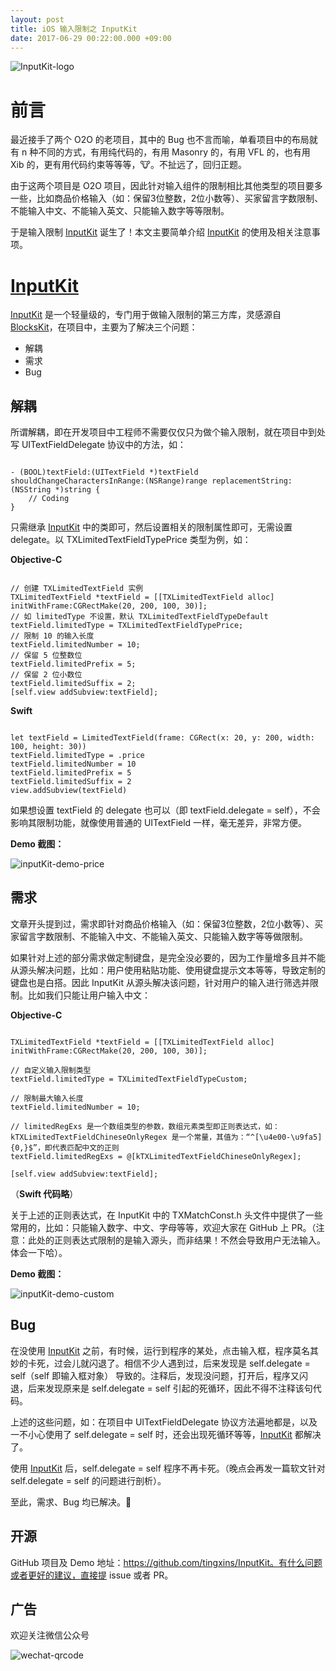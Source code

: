 ```yaml
---
layout: post
title: iOS 输入限制之 InputKit
date: 2017-06-29 00:22:00.000 +09:00
---
```


![InputKit-logo](http://image.tingxins.cn/InputKit/InputKit-logo2-dynamic.gif)

# 前言

最近接手了两个 O2O 的老项目，其中的 Bug 也不言而喻，单看项目中的布局就有 n 种不同的方式，有用纯代码的，有用 Masonry 的，有用 VFL 的，也有用 Xib 的，更有用代码约束等等等，🐮。不扯远了，回归正题。

由于这两个项目是 O2O 项目，因此针对输入组件的限制相比其他类型的项目要多一些，比如商品价格输入（如：保留3位整数，2位小数等）、买家留言字数限制、不能输入中文、不能输入英文、只能输入数字等等限制。

于是输入限制 [InputKit](https://github.com/tingxins/InputKit) 诞生了！本文主要简单介绍 [InputKit](https://github.com/tingxins/InputKit) 的使用及相关注意事项。

# [InputKit](https://github.com/tingxins/InputKit)

[InputKit](https://github.com/tingxins/InputKit) 是一个轻量级的，专门用于做输入限制的第三方库，灵感源自 [BlocksKit](https://github.com/BlocksKit/BlocksKit)，在项目中，主要为了解决三个问题：

- 解耦
- 需求
- Bug

## 解耦

所谓解耦，即在开发项目中工程师不需要仅仅只为做个输入限制，就在项目中到处写 UITextFieldDelegate 协议中的方法，如：

```

- (BOOL)textField:(UITextField *)textField shouldChangeCharactersInRange:(NSRange)range replacementString:(NSString *)string {
    // Coding
}

```

只需继承 [InputKit](https://github.com/tingxins/InputKit) 中的类即可，然后设置相关的限制属性即可，无需设置 delegate。以 TXLimitedTextFieldTypePrice 类型为例，如：

**Objective-C**

```

// 创建 TXLimitedTextField 实例
TXLimitedTextField *textField = [[TXLimitedTextField alloc] initWithFrame:CGRectMake(20, 200, 100, 30)];
// 如 limitedType 不设置，默认 TXLimitedTextFieldTypeDefault
textField.limitedType = TXLimitedTextFieldTypePrice;
// 限制 10 的输入长度
textField.limitedNumber = 10;
// 保留 5 位整数位
textField.limitedPrefix = 5;
// 保留 2 位小数位
textField.limitedSuffix = 2;
[self.view addSubview:textField];

```

**Swift**

```

let textField = LimitedTextField(frame: CGRect(x: 20, y: 200, width: 100, height: 30))
textField.limitedType = .price
textField.limitedNumber = 10
textField.limitedPrefix = 5
textField.limitedSuffix = 2
view.addSubview(textField)

```

如果想设置 textField 的 delegate 也可以（即 textField.delegate = self），不会影响其限制功能，就像使用普通的 UITextField 一样，毫无差异，非常方便。

**Demo 截图：**

![inputKit-demo-price](http://image.tingxins.cn/InputKit/inputKit-demo-price.gif)

## 需求

文章开头提到过，需求即针对商品价格输入（如：保留3位整数，2位小数等）、买家留言字数限制、不能输入中文、不能输入英文、只能输入数字等等做限制。

如果针对上述的部分需求做定制键盘，是完全没必要的，因为工作量增多且并不能从源头解决问题，比如：用户使用粘贴功能、使用键盘提示文本等等，导致定制的键盘也是白搭。因此 InputKit 从源头解决该问题，针对用户的输入进行筛选并限制。比如我们只能让用户输入中文：

**Objective-C**

```

TXLimitedTextField *textField = [[TXLimitedTextField alloc] initWithFrame:CGRectMake(20, 200, 100, 30)];

// 自定义输入限制类型
textField.limitedType = TXLimitedTextFieldTypeCustom;

// 限制最大输入长度
textField.limitedNumber = 10;

// limitedRegExs 是一个数组类型的参数，数组元素类型即正则表达式，如：kTXLimitedTextFieldChineseOnlyRegex 是一个常量，其值为：“^[\u4e00-\u9fa5]{0,}$”，即代表匹配中文的正则
textField.limitedRegExs = @[kTXLimitedTextFieldChineseOnlyRegex];

[self.view addSubview:textField];

```

（**Swift 代码略**）

关于上述的正则表达式，在 InputKit 中的 TXMatchConst.h 头文件中提供了一些常用的，比如：只能输入数字、中文、字母等等，欢迎大家在 GitHub 上 PR。（注意：此处的正则表达式限制的是输入源头，而非结果！不然会导致用户无法输入。体会一下哈）。

**Demo 截图：**

![inputKit-demo-custom](http://image.tingxins.cn/InputKit/inputKit-demo-custom.gif)

## Bug

在没使用 [InputKit](https://github.com/tingxins/InputKit) 之前，有时候，运行到程序的某处，点击输入框，程序莫名其妙的卡死，过会儿就闪退了。相信不少人遇到过，后来发现是 self.delegate = self（self 即输入框对象） 导致的。注释后，发现没问题，打开后，程序又闪退，后来发现原来是 self.delegate = self 引起的死循环，因此不得不注释该句代码。

上述的这些问题，如：在项目中 UITextFieldDelegate 协议方法遍地都是，以及一不小心使用了 self.delegate = self 时，还会出现死循环等等，[InputKit](https://github.com/tingxins/InputKit) 都解决了。

使用 [InputKit](https://github.com/tingxins/InputKit) 后，self.delegate = self 程序不再卡死。（晚点会再发一篇软文针对 self.delegate = self 的问题进行剖析）。

至此，需求、Bug 均已解决。👀


## 开源

GitHub 项目及 Demo 地址：https://github.com/tingxins/InputKit。有什么问题或者更好的建议，直接提 issue 或者 PR。


## 广告

欢迎关注微信公众号

![wechat-qrcode](http://image.tingxins.cn/adv/wechat-qrcode.jpg)

